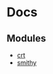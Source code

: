 # Docs

## Modules
* [crt](version/0.6.0/crt/documentation/awscommonruntimekit)
* [smithy](version/0.6.0/smithy/documentation/clientruntime)